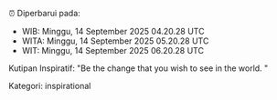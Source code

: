 ⏰ Diperbarui pada:
- WIB: Minggu, 14 September 2025 04.20.28 UTC
- WITA: Minggu, 14 September 2025 05.20.28 UTC
- WIT: Minggu, 14 September 2025 06.20.28 UTC

Kutipan Inspiratif:
"Be the change that you wish to see in the world. "


Kategori: inspirational

